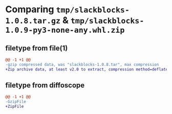 # Comparing `tmp/slackblocks-1.0.8.tar.gz` & `tmp/slackblocks-1.0.9-py3-none-any.whl.zip`

## filetype from file(1)

```diff
@@ -1 +1 @@
-gzip compressed data, was "slackblocks-1.0.8.tar", max compression
+Zip archive data, at least v2.0 to extract, compression method=deflate
```

## filetype from diffoscope

```diff
@@ -1 +1 @@
-GzipFile
+ZipFile
```

